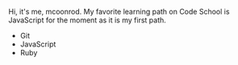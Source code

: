 ﻿Hi, it's me, mcoonrod.
My favorite learning path on Code School is JavaScript for the moment as it is my first path.
* Git
* JavaScript
* Ruby

